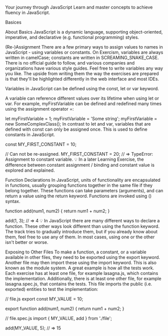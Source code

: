 Your journey through JavaScript
Learn and master concepts to achieve fluency in JavaScript.


Basices

About Basics
JavaScript is a dynamic language, supporting object-oriented, imperative, and declarative (e.g. functional programming) styles.

(Re-)Assignment
There are a few primary ways to assign values to names in JavaScript - using variables or constants. On Exercism, variables are always written in camelCase; constants are written in SCREAMING_SNAKE_CASE. There is no official guide to follow, and various companies and organizations have various style guides. Feel free to write variables any way you like. The upside from writing them the way the exercises are prepared is that they'll be highlighted differently in the web interface and most IDEs.

Variables in JavaScript can be defined using the const, let or var keyword.

A variable can reference different values over its lifetime when using let or var. For example, myFirstVariable can be defined and redefined many times using the assignment operator =:

let myFirstVariable = 1;
myFirstVariable = 'Some string';
myFirstVariable = new SomeComplexClass();
In contrast to let and var, variables that are defined with const can only be assigned once. This is used to define constants in JavaScript.

const MY_FIRST_CONSTANT = 10;

// Can not be re-assigned.
MY_FIRST_CONSTANT = 20;
// => TypeError: Assignment to constant variable.
💡 In a later Learning Exercise, the difference between constant assignment / binding and constant value is explored and explained.

Function Declarations
In JavaScript, units of functionality are encapsulated in functions, usually grouping functions together in the same file if they belong together. These functions can take parameters (arguments), and can return a value using the return keyword. Functions are invoked using () syntax.

function add(num1, num2) {
  return num1 + num2;
}

add(1, 3);
// => 4
💡 In JavaScript there are many different ways to declare a function. These other ways look different than using the function keyword. The track tries to gradually introduce them, but if you already know about them, feel free to use any of them. In most cases, using one or the other isn't better or worse.

Exposing to Other Files
To make a function, a constant, or a variable available in other files, they need to be exported using the export keyword. Another file may then import these using the import keyword. This is also known as the module system. A great example is how all the tests work. Each exercise has at least one file, for example lasagna.js, which contains the implementation. Additionally, there is at least one other file, for example lasagna.spec.js, that contains the tests. This file imports the public (i.e. exported) entities to test the implementation:

// file.js
export const MY_VALUE = 10;

export function add(num1, num2) {
  return num1 + num2;
}

// file.spec.js
import { MY_VALUE, add } from './file';

add(MY_VALUE, 5);
// => 15